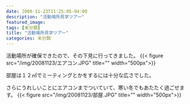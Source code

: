 ```yaml
---
date: 2008-11-23T11:25:05-04:00
description: "活動場所見学ツアー"
featured_image: 
tags: [未分類]
title: "活動場所見学ツアー"
categories: 未分類
---
```


活動場所が確保できたので、その下見に行ってきました。
{{< figure src="/img/20081123/エアコン.JPG" title="" width="500px">}}

部屋は１２㎡でミーティングとかをするには十分な広さでした。

さらにうれしいことにエアコンまでついていて、寒い冬でもあたたく過ごせます。
{{< figure src="/img/20081123/部屋.JPG" title="" width="500px">}}